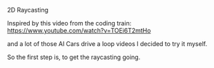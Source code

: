 2D Raycasting


Inspired by this video from the coding train:
https://www.youtube.com/watch?v=TOEi6T2mtHo

and a lot of those AI Cars drive a loop videos
I decided to try it myself.


So the first step is, to get the raycasting going.